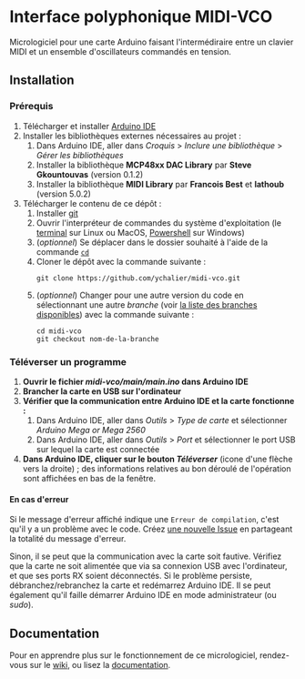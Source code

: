 # Interface polyphonique MIDI-VCO

Micrologiciel pour une carte Arduino faisant l'intermédiraire entre un clavier MIDI et un ensemble d'oscillateurs commandés en tension.

## Installation

### Prérequis

1. Télécharger et installer [Arduino IDE](https://www.arduino.cc/en/software/)
2. Installer les bibliothèques externes nécessaires au projet :
    1. Dans Arduino IDE, aller dans *Croquis* > *Inclure une bibliothèque* > *Gérer les bibliothèques*
    2. Installer la bibliothèque **MCP48xx DAC Library** par **Steve Gkountouvas** (version 0.1.2)
    3. Installer la bibliothèque **MIDI Library** par **Francois Best** et **lathoub** (version 5.0.2)
3. Télécharger le contenu de ce dépôt :
    1. Installer [git](https://git-scm.com/downloads)
    2. Ouvrir l'interpréteur de commandes du système d'exploitation (le [terminal](https://ubuntu.com/tutorials/command-line-for-beginners#3-opening-a-terminal) sur Linux ou MacOS, [Powershell](https://docs.microsoft.com/fr-fr/powershell/scripting/windows-powershell/starting-windows-powershell?view=powershell-7.1) sur Windows)
    3. (*optionnel*) Se déplacer dans le dossier souhaité à l'aide de la commande [`cd`](https://fr.wikipedia.org/wiki/Cd_(commande))
    4. Cloner le dépôt avec la commande suivante :
       ```
       git clone https://github.com/ychalier/midi-vco.git
       ```
    5. (*optionnel*) Changer pour une autre version du code en sélectionnant une autre *branche* (voir [la liste des branches disponibles](https://github.com/ychalier/midi-vco/branches)) avec la commande suivante :
       ```
       cd midi-vco
       git checkout nom-de-la-branche
       ```

### Téléverser un programme

1. __Ouvrir le fichier *midi-vco/main/main.ino* dans Arduino IDE__
2. __Brancher la carte en USB sur l'ordinateur__ 
3. __Vérifier que la communication entre Arduino IDE et la carte fonctionne :__
    1. Dans Arduino IDE, aller dans *Outils* > *Type de carte* et sélectionner *Arduino Mega or Mega 2560*
    2. Dans Arduino IDE, aller dans *Outils* > *Port* et sélectionner le port USB sur lequel la carte est connectée
4. __Dans Arduino IDE, cliquer sur le bouton *Téléverser*__ (icone d'une flèche vers la droite) ; des informations relatives au bon déroulé de l'opération sont affichées en bas de la fenêtre.

#### En cas d'erreur

Si le message d'erreur affiché indique une `Erreur de compilation`, c'est qu'il y a un problème avec le code. Créez [une nouvelle Issue](https://github.com/ychalier/midi-vco/issues) en partageant la totalité du message d'erreur.

Sinon, il se peut que la communication avec la carte soit fautive. Vérifiez que la carte ne soit alimentée que via sa connexion USB avec l'ordinateur, et que ses ports RX soient déconnectés. Si le problème persiste, débranchez/rebranchez la carte et redémarrez Arduino IDE. Il se peut également qu'il faille démarrer Arduino IDE en mode administrateur (ou *sudo*).

## Documentation

Pour en apprendre plus sur le fonctionnement de ce micrologiciel, rendez-vous sur le [wiki](https://github.com/ychalier/midi-vco/wiki), ou lisez la [documentation](https://ychalier.github.io/midi-vco/).
